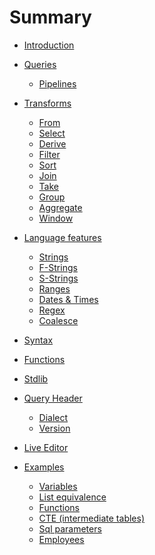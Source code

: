 # Summary

- [Introduction](./introduction.md)
- [Queries](./queries/README.md)
  - [Pipelines](./queries/pipelines.md)
- [Transforms](./transforms.md)
  - [From](./transforms/from.md)
  - [Select](./transforms/select.md)
  - [Derive](./transforms/derive.md)
  - [Filter](./transforms/filter.md)
  - [Sort](./transforms/sort.md)
  - [Join](./transforms/join.md)
  - [Take](./transforms/take.md)
  - [Group](./transforms/group.md)
  - [Aggregate](./transforms/aggregate.md)
  - [Window](./transforms/window.md)
- [Language features](./language-features/README.md)
  - [Strings](./language-features/strings.md)
  - [F-Strings](./language-features/f-strings.md)
  - [S-Strings](./language-features/s-strings.md)
  - [Ranges](./language-features/ranges.md)
    <!-- - - Dates — `"2021-01-01"` -> `@2021-01-01`? And `DATE_TRUNC(foo_date, YEAR)` -> `foo_date.year`? Or -> `foo_date | as year`? Or `foo_date | to year`? -->
  - [Dates & Times](./language-features/dates_and_times.md)
    <!--   - Regex — `REGEX_MATCH(foo, "\\w{3}")` -> `foo ~ r"\w{3}"`? Or -> `regex foo r"\w{3}"`? -->
  - [Regex]()
  - [Coalesce](./language-features/coalesce.md)

- [Syntax](./syntax.md)
- [Functions](./functions.md)
- [Stdlib](./stdlib.md)
- [Query Header]()
  - [Dialect](./language-features/dialect.md)
  - [Version]()
- [Live Editor](./editor.md)

- [Examples](./examples/README.md)
  - [Variables](./examples/variables.md)
  - [List equivalence](./examples/list-equivalence.md)
  - [Functions](./examples/functions.md)
  - [CTE (intermediate tables)](./examples/cte.md)
  - [Sql parameters](./examples/sql-parameters.md)
  - [Employees](./examples/employees.md)
